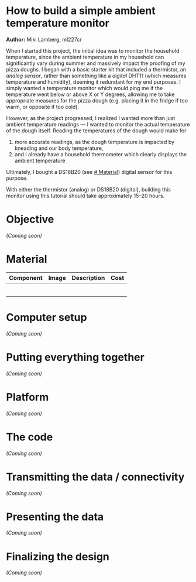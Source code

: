 # How to build a simple ambient temperature monitor
**Author:** Miki Lamberg, ml227cr

When I started this project, the initial idea was to monitor the household temperature, since the ambient temperature in my household can significantly vary during summer and massively impact the proofing of my pizza doughs. I began with a basic starter kit that included a thermistor, an _analog sensor_, rather than something like a _digital_ DHT11 (which measures temperature and humidity), deeming it redundant for my end purposes. I simply wanted a temperature monitor which would ping me if the temperature went below or above X or Y degrees, allowing me to take appropriate measures for the pizza dough (e.g. placing it in the fridge if too warm, or opposite if too cold).

However, as the project progressed, I realized I wanted more than just ambient temperature readings — I wanted to monitor the actual temperature of the dough itself. Reading the temperatures of the dough would make for
1) more accurate readings, as the dough temperature is impacted by kneading and our body temperature,
2) and I already have a household thermometer which clearly displays the ambient temperature

Ultimately, I bought a DS18B20 (see [# Material](#material)) digital sensor for this purpose.

With either the thermistor (analog) or DS18B20 (digital), building this monitor using this tutorial should take approximately 15–20 hours.


# Objective

_(Coming soon)_


# Material

| Component       | Image | Description | Cost |
|----------------|-------|-------------|------|
|                |       |             |      |
|                |       |             |      |
|                |       |             |      |
|                |       |             |      |
|                |       |             |      |
|                |       |             |      |


# Computer setup

_(Coming soon)_


# Putting everything together

_(Coming soon)_


# Platform

_(Coming soon)_


# The code

_(Coming soon)_


# Transmitting the data / connectivity

_(Coming soon)_


# Presenting the data

_(Coming soon)_


# Finalizing the design

_(Coming soon)_

